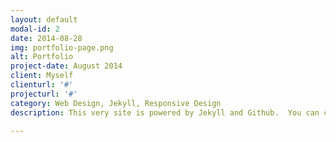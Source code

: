 ```yaml
---
layout: default
modal-id: 2
date: 2014-08-28
img: portfolio-page.png
alt: Portfolio
project-date: August 2014
client: Myself
clienturl: '#'
projecturl: '#'
category: Web Design, Jekyll, Responsive Design
description: This very site is powered by Jekyll and Github.  You can check out the code on <a href="https://github.com/y7kim/y7kim.github.io" target="_blank">Github</a>.

---
```

